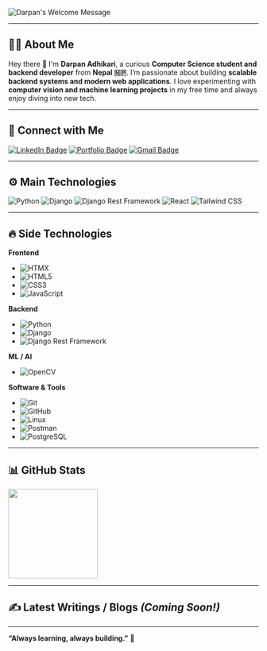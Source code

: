<img alt="Darpan's Welcome Message"
     src="https://readme-typing-svg.herokuapp.com?size=30&background=45E5FF00&center=false&vCenter=false&lines=Hey+there!+I'm+Darpan+Adhikari+👋" />

---

## 👨‍💻 About Me  
Hey there 👋 I'm **Darpan Adhikari**, a curious **Computer Science student and backend developer** from **Nepal 🇳🇵**. I’m passionate about building **scalable backend systems and modern web applications**. I love experimenting with **computer vision and machine learning projects** in my free time and always enjoy diving into new tech.


---

## 🔗 Connect with Me
[![LinkedIn Badge](https://img.shields.io/badge/-itsmedarpan-blue?style=flat&logo=Linkedin&logoColor=white&link=https://www.linkedin.com/in/itsmedarpan)](https://www.linkedin.com/in/itsmedarpan/)
[![Portfolio Badge](https://img.shields.io/badge/-itsmedarpan.com.np-24292e?style=flat&logo=Google-Chrome&logoColor=white)](https://itsmedarpan.com.np)
[![Gmail Badge](https://img.shields.io/badge/-heyitsmedarpan@gmail.com-c14438?style=flat&logo=Gmail&logoColor=white)](mailto:heyitsmedarpan@gmail.com)

---

## ⚙️ Main Technologies

![Python](https://img.shields.io/badge/-Python-black?style=flat-square&logo=python)
![Django](https://img.shields.io/badge/-Django-black?style=flat-square&logo=django)
![Django Rest Framework](https://img.shields.io/badge/-DRF-black?style=flat-square&logo=django)
![React](https://img.shields.io/badge/-React-black?style=flat-square&logo=react)
![Tailwind CSS](https://img.shields.io/badge/-Tailwind_CSS-black?style=flat-square&logo=tailwind-css)

---

## 🔥 Side Technologies

**Frontend**
- ![HTMX](https://img.shields.io/badge/-HTMX-black?style=flat-square)
- ![HTML5](https://img.shields.io/badge/-HTML5-black?style=flat-square&logo=html5)
- ![CSS3](https://img.shields.io/badge/-CSS3-black?style=flat-square&logo=css3)
- ![JavaScript](https://img.shields.io/badge/-JavaScript-black?style=flat-square&logo=javascript)

**Backend**
- ![Python](https://img.shields.io/badge/-Python-black?style=flat-square&logo=python)
- ![Django](https://img.shields.io/badge/-Django-black?style=flat-square&logo=django)
- ![Django Rest Framework](https://img.shields.io/badge/-DRF-black?style=flat-square&logo=django)

**ML / AI**
- ![OpenCV](https://img.shields.io/badge/-OpenCV-black?style=flat-square&logo=opencv)

**Software & Tools**
- ![Git](https://img.shields.io/badge/-Git-black?style=flat-square&logo=git)
- ![GitHub](https://img.shields.io/badge/-GitHub-black?style=flat-square&logo=github)
- ![Linux](https://img.shields.io/badge/-Linux-black?style=flat-square&logo=linux)
- ![Postman](https://img.shields.io/badge/-Postman-black?style=flat-square&logo=postman)
- ![PostgreSQL](https://img.shields.io/badge/-PostgreSQL-black?style=flat-square&logo=postgresql)

---

## 📊 GitHub Stats

<img height="180em" src="https://github-readme-stats.vercel.app/api/top-langs/?username=itsmedarpan&show_icons=true&hide_border=true&layout=compact&langs_count=8&theme=dracula" />

---

## ✍️ Latest Writings / Blogs *(Coming Soon!)*

<!--START_SECTION:feed-->
<!-- No posts yet -->
<!--END_SECTION:feed-->

---

**“Always learning, always building.”** 🚀
